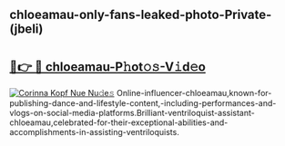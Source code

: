 ## chloeamau-only-fans​-leaked-photo​-Private-(jbeli)


# <h2><a href="https://mediaupload.pro?title=chloeamau&ref=git">🔗👉 🔴 chloeamau-P𝚑ot𝚘𝚜-V𝚒d𝚎o</a></h2>

[![Corinna Kopf Nue Nu𝚍e𝚜](https://i.imgur.com/0qMVB7G.gif)](https://mediaupload.pro?title=chloeamau&ref=git)
Online-influencer-chloeamau,known-for-publishing-dance-and-lifestyle-content,-including-performances-and-vlogs-on-social-media-platforms.Brilliant-ventriloquist-assistant-chloeamau,celebrated-for-their-exceptional-abilities-and-accomplishments-in-assisting-ventriloquists.  